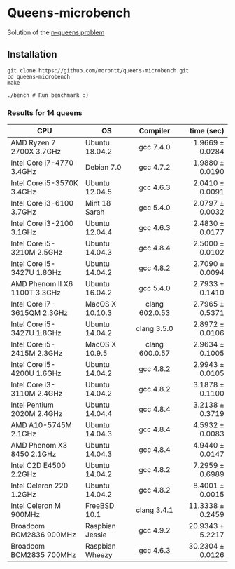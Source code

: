 # Queens-microbench

Solution of the [n-queens problem](https://en.wikipedia.org/wiki/Eight_queens_puzzle)

## Installation

```shell
git clone https://github.com/morontt/queens-microbench.git
cd queens-microbench
make

./bench # Run benchmark :)
```

### Results for 14 queens

| CPU                           | OS              | Compiler       | time (sec)              |
| ----------------------------- | --------------- |:--------------:| -----------------------:|
| AMD Ryzen 7 2700X      3.7GHz | Ubuntu 18.04.2  | gcc 7.4.0      |  1.9669 &plusmn; 0.0284 |
| Intel Core i7-4770     3.4GHz | Debian 7.0      | gcc 4.7.2      |  1.9880 &plusmn; 0.0190 |
| Intel Core i5-3570K    3.4GHz | Ubuntu 12.04.5  | gcc 4.6.3      |  2.0410 &plusmn; 0.0091 |
| Intel Core i3-6100     3.7GHz | Mint 18 Sarah   | gcc 5.4.0      |  2.0797 &plusmn; 0.0032 |
| Intel Core i3-2100     3.1GHz | Ubuntu 12.04.4  | gcc 4.6.3      |  2.4830 &plusmn; 0.0177 |
| Intel Core i5-3210M    2.5GHz | Ubuntu 14.04.3  | gcc 4.8.4      |  2.5000 &plusmn; 0.0102 |
| Intel Core i5-3427U    1.8GHz | Ubuntu 14.04.2  | gcc 4.8.2      |  2.7090 &plusmn; 0.0094 |
| AMD Phenom II X6 1100T 3.3GHz | Ubuntu 16.04.2  | gcc 5.4.0      |  2.7933 &plusmn; 0.1410 |
| Intel Core i7-3615QM   2.3GHz | MacOS X 10.10.3 | clang 602.0.53 |  2.7965 &plusmn; 0.5371 |
| Intel Core i5-3427U    1.8GHz | Ubuntu 14.04.2  | clang 3.5.0    |  2.8972 &plusmn; 0.0106 |
| Intel Core i5-2415M    2.3GHz | MacOS X 10.9.5  | clang 600.0.57 |  2.9634 &plusmn; 0.1005 |
| Intel Core i5-4200U    1.6GHz | Ubuntu 14.04.2  | gcc 4.8.2      |  2.9943 &plusmn; 0.0105 |
| Intel Core i3-3110M    2.4GHz | Ubuntu 14.04.2  | gcc 4.8.2      |  3.1878 &plusmn; 0.1100 |
| Intel Pentium 2020M    2.4GHz | Ubuntu 14.04.4  | gcc 4.8.4      |  3.2138 &plusmn; 0.3719 |
| AMD A10-5745M          2.1GHz | Ubuntu 14.04.3  | gcc 4.8.4      |  4.5932 &plusmn; 0.0083 |
| AMD Phenom X3 8450     2.1GHz | Ubuntu 14.04.3  | gcc 4.8.4      |  4.9440 &plusmn; 0.0147 |
| Intel C2D E4500        2.2GHz | Ubuntu 14.04.2  | gcc 4.8.2      |  7.2959 &plusmn; 0.6989 |
| Intel Celeron 220      1.2GHz | Ubuntu 14.04.2  | gcc 4.8.2      |  8.4001 &plusmn; 0.0015 |
| Intel Celeron M        900MHz | FreeBSD 10.1    | clang 3.4.1    | 11.3338 &plusmn; 0.2459 |
| Broadcom BCM2836       900MHz | Raspbian Jessie | gcc 4.9.2      | 20.9343 &plusmn; 5.2217 |
| Broadcom BCM2835       700MHz | Raspbian Wheezy | gcc 4.6.3      | 30.2304 &plusmn; 0.0126 |
